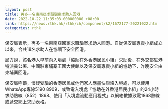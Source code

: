 ```yaml
---
layout: post
title: 再多一名東南亞求職騙案求助人回港
date: 2022-10-22 11:35:03.000000000 +08:00
link: https://news.rthk.hk/rthk/ch/component/k2/1672177-20221022.htm
categories: rthk
---
```


保安局表示，再多一名東南亞國家求職騙案求助人回港。自從保安局專責小組成立以來，合共18名求助人在協調下安全回港。

局方說，該名港人早前向入境處「協助在外香港居民小組」求助後，在外交部駐港特派員公署、中國駐柬埔寨王國大使館以及保安局專責小組的協助下，昨晚安全由柬埔寨回港。

保安局呼籲，懷疑受騙的香港居民或他們家人應盡快聯絡入境處，可以使用WhatsApp專線5190 8909，或致電入境處「協助在外香港居民小組」的24小時求助熱線（852）1868、使用「入境處流動應用程式」以網絡數據致電1868熱線或遞交網上求助表格。
